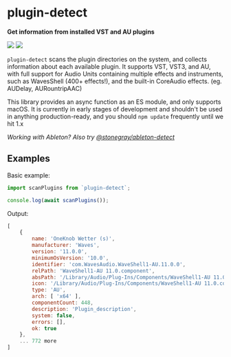 # plugin-detect

**Get information from installed VST and AU plugins**

![](https://img.shields.io/github/languages/code-size/stonegray/plugin-detect) ![](https://img.shields.io/github/license/stonegray/plugin-detect)


`plugin-detect` scans the plugin directories on the system, and collects  information about each available plugin. It supports VST, VST3, and AU, with full support for Audio Units containing multiple effects and instruments, such as WavesShell (400+ effects!), and the built-in CoreAudio effects. (eg. AUDelay, AURountripAAC)

This library provides an async function as an ES module, and only supports macOS. It is currently in early stages of development and shouldn't be used in anything production-ready, and you should `npm update` frequently until we hit 1.x

*Working with Ableton? Also try [@stonegray/ableton-detect](https://www.npmjs.com/package/@stonegray/ableton-detect)*

## Examples

Basic example:

```javascript
import scanPlugins from `plugin-detect`;

console.log(await scanPlugins());
```

Output:

```javascript
[
    {
        name: 'OneKnob Wetter (s)',
        manufacturer: 'Waves',
        version: '11.0.0',
        minimumOsVersion: '10.0',
        identifier: 'com.WavesAudio.WaveShell1-AU.11.0.0',
        relPath: 'WaveShell1-AU 11.0.component',
        absPath: '/Library/Audio/Plug-Ins/Components/WaveShell1-AU 11.0.component',
        icon: '/Library/Audio/Plug-Ins/Components/WaveShell1-AU 11.0.component/Contents/Resources/WaveShell1-AU 11.0.icns',
        type: 'AU',
        arch: [ 'x64' ],
        componentCount: 448,
        description: 'Plugin_description',
        system: false,
        errors: [],
        ok: true
    },
    ... 772 more
]

```

